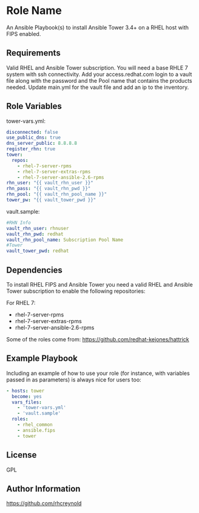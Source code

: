 Role Name
=========

An Ansible Playbook(s) to install Ansible Tower 3.4+ on a RHEL host with FIPS enabled.

Requirements
------------
Valid RHEL and Ansible Tower subscription.  You will need a base RHLE 7 system with ssh connectivity.  Add your access.redhat.com login to a vault file along with the password and the Pool name that contains the products needed.  Update main.yml for the vault file and add an ip to the inventory.

Role Variables
--------------

tower-vars.yml:

```yaml
disconnected: false
use_public_dns: true
dns_server_public: 8.8.8.8
register_rhn: true
tower:
  repos:
    - rhel-7-server-rpms
    - rhel-7-server-extras-rpms
    - rhel-7-server-ansible-2.6-rpms
rhn_user: "{{ vault_rhn_user }}"
rhn_pass: "{{ vault_rhn_pwd }}"
rhn_pool: "{{ vault_rhn_pool_name }}"
tower_pw: "{{ vault_tower_pwd }}"

```
vault.sample:
```yaml
#RHN Info
vault_rhn_user: rhnuser
vault_rhn_pwd: redhat
vault_rhn_pool_name: Subscription Pool Name
#Tower
vault_tower_pwd: redhat
```


Dependencies
------------

To install RHEL FIPS and Ansible Tower you need a valid RHEL and Ansible Tower subscription to enable the following repositories:

For RHEL 7:

- rhel-7-server-rpms
- rhel-7-server-extras-rpms
- rhel-7-server-ansible-2.6-rpms

Some of the roles come from: https://github.com/redhat-kejones/hattrick


Example Playbook
----------------

Including an example of how to use your role (for instance, with variables passed in as parameters) is always nice for users too:

```yaml
- hosts: tower
  become: yes
  vars_files:
    - 'tower-vars.yml'
    - 'vault.sample'
  roles:
    - rhel_common
    - ansible.fips
    - tower
```

License
-------

GPL

Author Information
------------------

https://github.com/rhcreynold
